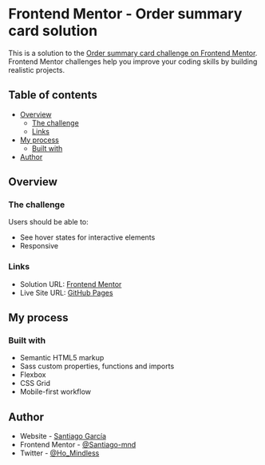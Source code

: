 # Frontend Mentor - Order summary card solution

This is a solution to the [Order summary card challenge on Frontend Mentor](https://www.frontendmentor.io/challenges/order-summary-component-QlPmajDUj). Frontend Mentor challenges help you improve your coding skills by building realistic projects. 

## Table of contents

- [Overview](#overview)
  - [The challenge](#the-challenge)
  - [Links](#links)
- [My process](#my-process)
  - [Built with](#built-with)
- [Author](#author)

## Overview

### The challenge

Users should be able to:

- See hover states for interactive elements
- Responsive


### Links

- Solution URL: [Frontend Mentor](https://www.frontendmentor.io/solutions/responsive-profile-card-using-sass-css-grid-and-flexbox-OO4ZcJnV5)
- Live Site URL: [GitHub Pages](https://santiago-mnd.github.io/profile-card-component-FEM/)

## My process

### Built with

- Semantic HTML5 markup
- Sass custom properties, functions and imports
- Flexbox
- CSS Grid
- Mobile-first workflow

## Author

- Website - [Santiago García](https://github.com/Santiago-mnd)
- Frontend Mentor - [@Santiago-mnd](https://www.frontendmentor.io/profile/Santiago-mnd)
- Twitter - [@Ho_Mindless](https://twitter.com/Ho_Mindless)